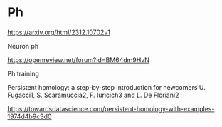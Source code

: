 # Ph

https://arxiv.org/html/2312.10702v1

Neuron ph

https://openreview.net/forum?id=BM64dm9HvN

Ph training

Persistent homology: a step-by-step introduction for newcomers U. Fugacci1, S. Scaramuccia2, F. Iuricich3 and L. De Floriani2

https://towardsdatascience.com/persistent-homology-with-examples-1974d4b9c3d0